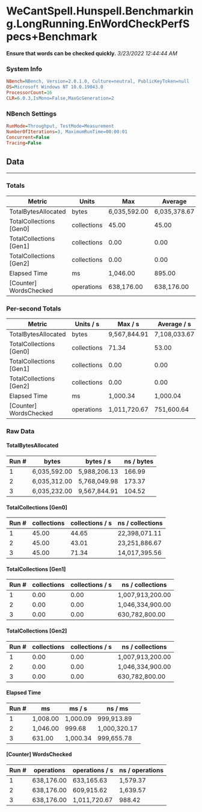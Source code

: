 ﻿# WeCantSpell.Hunspell.Benchmarking.LongRunning.EnWordCheckPerfSpecs+Benchmark
__Ensure that words can be checked quickly.__
_3/23/2022 12:44:44 AM_
### System Info
```ini
NBench=NBench, Version=2.0.1.0, Culture=neutral, PublicKeyToken=null
OS=Microsoft Windows NT 10.0.19043.0
ProcessorCount=16
CLR=6.0.3,IsMono=False,MaxGcGeneration=2
```

### NBench Settings
```ini
RunMode=Throughput, TestMode=Measurement
NumberOfIterations=3, MaximumRunTime=00:00:01
Concurrent=False
Tracing=False
```

## Data
-------------------

### Totals
|          Metric |           Units |             Max |         Average |             Min |          StdDev |
|---------------- |---------------- |---------------- |---------------- |---------------- |---------------- |
|TotalBytesAllocated |           bytes |    6,035,592.00 |    6,035,378.67 |    6,035,232.00 |          189.03 |
|TotalCollections [Gen0] |     collections |           45.00 |           45.00 |           45.00 |            0.00 |
|TotalCollections [Gen1] |     collections |            0.00 |            0.00 |            0.00 |            0.00 |
|TotalCollections [Gen2] |     collections |            0.00 |            0.00 |            0.00 |            0.00 |
|    Elapsed Time |              ms |        1,046.00 |          895.00 |          631.00 |          229.42 |
|[Counter] WordsChecked |      operations |      638,176.00 |      638,176.00 |      638,176.00 |            0.00 |

### Per-second Totals
|          Metric |       Units / s |         Max / s |     Average / s |         Min / s |      StdDev / s |
|---------------- |---------------- |---------------- |---------------- |---------------- |---------------- |
|TotalBytesAllocated |           bytes |    9,567,844.91 |    7,108,033.67 |    5,768,049.98 |    2,133,101.19 |
|TotalCollections [Gen0] |     collections |           71.34 |           53.00 |           43.01 |           15.91 |
|TotalCollections [Gen1] |     collections |            0.00 |            0.00 |            0.00 |            0.00 |
|TotalCollections [Gen2] |     collections |            0.00 |            0.00 |            0.00 |            0.00 |
|    Elapsed Time |              ms |        1,000.34 |        1,000.04 |          999.68 |            0.33 |
|[Counter] WordsChecked |      operations |    1,011,720.67 |      751,600.64 |      609,915.62 |      225,570.31 |

### Raw Data
#### TotalBytesAllocated
|           Run # |           bytes |       bytes / s |      ns / bytes |
|---------------- |---------------- |---------------- |---------------- |
|               1 |    6,035,592.00 |    5,988,206.13 |          166.99 |
|               2 |    6,035,312.00 |    5,768,049.98 |          173.37 |
|               3 |    6,035,232.00 |    9,567,844.91 |          104.52 |

#### TotalCollections [Gen0]
|           Run # |     collections | collections / s |ns / collections |
|---------------- |---------------- |---------------- |---------------- |
|               1 |           45.00 |           44.65 |   22,398,071.11 |
|               2 |           45.00 |           43.01 |   23,251,886.67 |
|               3 |           45.00 |           71.34 |   14,017,395.56 |

#### TotalCollections [Gen1]
|           Run # |     collections | collections / s |ns / collections |
|---------------- |---------------- |---------------- |---------------- |
|               1 |            0.00 |            0.00 |1,007,913,200.00 |
|               2 |            0.00 |            0.00 |1,046,334,900.00 |
|               3 |            0.00 |            0.00 |  630,782,800.00 |

#### TotalCollections [Gen2]
|           Run # |     collections | collections / s |ns / collections |
|---------------- |---------------- |---------------- |---------------- |
|               1 |            0.00 |            0.00 |1,007,913,200.00 |
|               2 |            0.00 |            0.00 |1,046,334,900.00 |
|               3 |            0.00 |            0.00 |  630,782,800.00 |

#### Elapsed Time
|           Run # |              ms |          ms / s |         ns / ms |
|---------------- |---------------- |---------------- |---------------- |
|               1 |        1,008.00 |        1,000.09 |      999,913.89 |
|               2 |        1,046.00 |          999.68 |    1,000,320.17 |
|               3 |          631.00 |        1,000.34 |      999,655.78 |

#### [Counter] WordsChecked
|           Run # |      operations |  operations / s | ns / operations |
|---------------- |---------------- |---------------- |---------------- |
|               1 |      638,176.00 |      633,165.63 |        1,579.37 |
|               2 |      638,176.00 |      609,915.62 |        1,639.57 |
|               3 |      638,176.00 |    1,011,720.67 |          988.42 |


